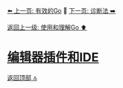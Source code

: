 [⬅️ 上一页: 有效的Go](有效的Go.md) 🚦 [下一页: 诊断法 ➡️](诊断法.md)

[返回上一级: 使用和理解Go ⬆️](../使用和理解Go.md)

# [编辑器插件和IDE](编辑器插件和IDE.md)

[返回顶部 🔝](#编辑器插件和IDE)